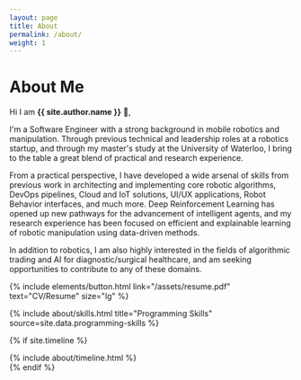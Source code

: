 ```yaml
---
layout: page
title: About
permalink: /about/
weight: 1
---
```


# **About Me**

Hi I am **{{ site.author.name }}** :wave:,<br>

I'm a Software Engineer with a strong background in mobile robotics and manipulation. Through previous technical and leadership roles at a robotics startup, and through my master's study at the University of Waterloo, I bring to the table a great blend of practical and research experience.

From a practical perspective, I have developed a wide arsenal of skills from previous work in architecting and implementing core robotic algorithms, DevOps pipelines, Cloud and IoT solutions, UI/UX applications, Robot Behavior interfaces, and much more. Deep Reinforcement Learning has opened up new pathways for the advancement of intelligent agents, and my research experience has been focused on efficient and explainable learning of robotic manipulation using data-driven methods. 

In addition to robotics, I am also highly interested in the fields of algorithmic trading and AI for diagnostic/surgical healthcare, and am seeking opportunities to contribute to any of these domains.

<p class="text-center">
{% include elements/button.html link="/assets/resume.pdf" text="CV/Resume" size="lg" %}
</p>

<div class="row">
{% include about/skills.html title="Programming Skills" source=site.data.programming-skills %}
</div>

{% if site.timeline %}
<div class="row">
{% include about/timeline.html %}
</div>
{% endif %}
